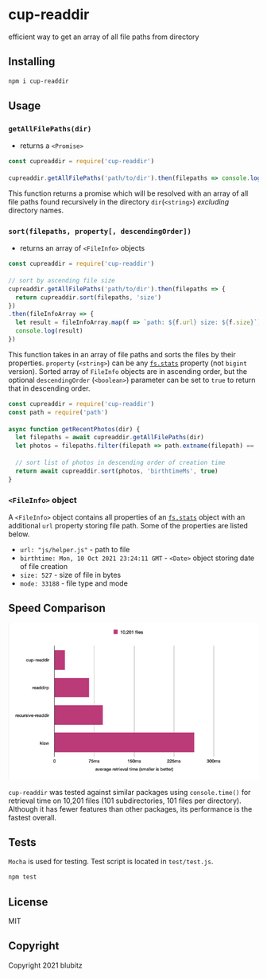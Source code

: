 # cup-readdir

efficient way to get an array of all file paths from directory

## Installing

```sh
npm i cup-readdir
```

## Usage

### `getAllFilePaths(dir)`
- returns a `<Promise>`

```js
const cupreaddir = require('cup-readdir')

cupreaddir.getAllFilePaths('path/to/dir').then(filepaths => console.log(filepaths))
```

This function returns a promise which will be resolved with an array of all file paths found recursively in the directory `dir`(`<string>`) *excluding*  directory names.

### `sort(filepaths, property[, descendingOrder])`
- returns an array of `<FileInfo>` objects

```js
const cupreaddir = require('cup-readdir')

// sort by ascending file size
cupreaddir.getAllFilePaths('path/to/dir').then(filepaths => {
  return cupreaddir.sort(filepaths, 'size')
})
.then(fileInfoArray => {
  let result = fileInfoArray.map(f => `path: ${f.url} size: ${f.size}`)
  console.log(result)
})
```

This function takes in an array of file paths and sorts the files by  their properties. `property` (`<string>`) can be any [`fs.stats`](https://nodejs.org/api/fs.html#fs_class_fs_stats) property (not `bigint` version). Sorted array of `FileInfo` objects are in ascending order, but the optional `descendingOrder` (`<boolean>`) parameter can be set to `true` to return that in descending order.

```js
const cupreaddir = require('cup-readdir')
const path = require('path')

async function getRecentPhotos(dir) {
  let filepaths = await cupreaddir.getAllFilePaths(dir)
  let photos = filepaths.filter(filepath => path.extname(filepath) == '.png')

  // sort list of photos in descending order of creation time
  return await cupreaddir.sort(photos, 'birthtimeMs', true)
}
```

### `<FileInfo>` object
A `<FileInfo>` object contains all properties of an [`fs.stats`](https://nodejs.org/api/fs.html#fs_class_fs_stats) object with an additional `url` property storing file path. Some of the properties are listed below.
-  `url: "js/helper.js"` - path to file
- `birthtime: Mon, 10 Oct 2021 23:24:11 GMT` - `<Date>` object storing date of file creation
- `size: 527` - size of file in bytes
- `mode: 33188` - file type and mode

## Speed Comparison

![Files](images/speedtest.png)

`cup-readdir` was tested against similar packages using `console.time()` for retrieval time on 10,201 files (101 subdirectories, 101 files per directory). Although it has fewer features than other packages, its performance is the fastest overall.

## Tests

`Mocha` is used for testing. Test script is located in `test/test.js`.

```sh
npm test
```

## License

MIT

## Copyright
Copyright 2021 blubitz

